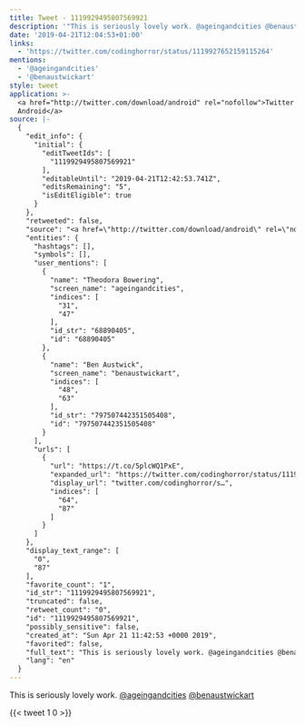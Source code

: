 ```yaml
---
title: Tweet - 1119929495807569921
description: '"This is seriously lovely work. @ageingandcities @benaustwickart "'
date: '2019-04-21T12:04:53+01:00'
links:
  - 'https://twitter.com/codinghorror/status/1119927652159115264'
mentions:
  - '@ageingandcities'
  - '@benaustwickart'
style: tweet
application: >-
  <a href="http://twitter.com/download/android" rel="nofollow">Twitter for
  Android</a>
source: |-
  {
    "edit_info": {
      "initial": {
        "editTweetIds": [
          "1119929495807569921"
        ],
        "editableUntil": "2019-04-21T12:42:53.741Z",
        "editsRemaining": "5",
        "isEditEligible": true
      }
    },
    "retweeted": false,
    "source": "<a href=\"http://twitter.com/download/android\" rel=\"nofollow\">Twitter for Android</a>",
    "entities": {
      "hashtags": [],
      "symbols": [],
      "user_mentions": [
        {
          "name": "Theodora Bowering",
          "screen_name": "ageingandcities",
          "indices": [
            "31",
            "47"
          ],
          "id_str": "68890405",
          "id": "68890405"
        },
        {
          "name": "Ben Austwick",
          "screen_name": "benaustwickart",
          "indices": [
            "48",
            "63"
          ],
          "id_str": "797507442351505408",
          "id": "797507442351505408"
        }
      ],
      "urls": [
        {
          "url": "https://t.co/5plcWQ1PxE",
          "expanded_url": "https://twitter.com/codinghorror/status/1119927652159115264",
          "display_url": "twitter.com/codinghorror/s…",
          "indices": [
            "64",
            "87"
          ]
        }
      ]
    },
    "display_text_range": [
      "0",
      "87"
    ],
    "favorite_count": "1",
    "id_str": "1119929495807569921",
    "truncated": false,
    "retweet_count": "0",
    "id": "1119929495807569921",
    "possibly_sensitive": false,
    "created_at": "Sun Apr 21 11:42:53 +0000 2019",
    "favorited": false,
    "full_text": "This is seriously lovely work. @ageingandcities @benaustwickart https://t.co/5plcWQ1PxE",
    "lang": "en"
  }
---
```

This is seriously lovely work. [@ageingandcities](https://twitter.com/@ageingandcities) [@benaustwickart](https://twitter.com/@benaustwickart) 
    
{{< tweet 1 0 >}}
    

